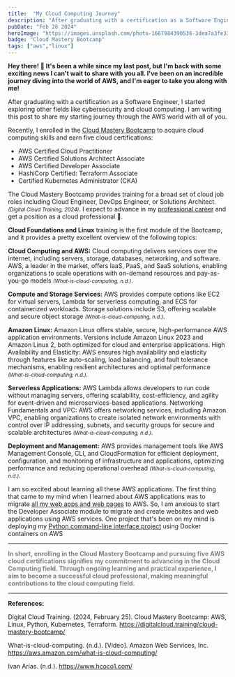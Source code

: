 ```yaml
---
title:  "My Cloud Computing Journey"
description: "After graduating with a certification as a Software Engineer, I started exploring other fields like cybersecurity and cloud computing...."
pubDate: "Feb 28 2024"
heroImage: "https://images.unsplash.com/photo-1667984390538-3dea7a3fe33d?auto=format&fit=crop&w=927&h=927"
badge: "Cloud Mastery Bootcamp"
tags: ["aws","linux"]
---
```

**Hey there! 🚀 It's been a while since my last post, but I'm back with some exciting news I can't wait to share with you all. I've been on an incredible journey diving into the world of AWS, and I'm eager to take you along with me!**

 After graduating with a certification as a Software Engineer, I started exploring other fields like cybersecurity and cloud computing. I am writing this post to share my starting journey through the AWS world with all of you. 

Recently, I enrolled in the <a href="https://digitalcloud.training/cloud-mastery-bootcamp/?megamenu" target="_blank">Cloud Mastery Bootcamp</a> to acquire cloud computing skills and  earn five cloud certifications: 
* AWS Certified Cloud Practitioner
* AWS Certified Solutions Architect Associate
* AWS Certified Developer Associate
* HashiCorp Certified: Terraform Associate
* Certified Kubernetes Administrator (CKA)

The Cloud Mastery Bootcamp provides training for a broad set of cloud job roles including Cloud Engineer, DevOps Engineer, or Solutions Architect. *<small>(Digital Cloud Training, 2024)</small>*. I expect to advance in my <a href="https://www.hcoco1.com/cv" target="_blank">professional career</a> and get a position as a cloud professional :money_with_wings:.

**Cloud Foundations and Linux** training is the first module of the Bootcamp, and it provides a pretty excellent overview of the following topics:

**Cloud Computing and AWS:** Cloud computing delivers services over the internet, including servers, storage, databases, networking, and software. AWS, a leader in the market, offers IaaS, PaaS, and SaaS solutions, enabling organizations to scale operations with on-demand resources and pay-as-you-go models *<small>(What-is-cloud-computing, n.d.)</small>*.

**Compute and Storage Services:** AWS provides compute options like EC2 for virtual servers, Lambda for serverless computing, and ECS for containerized workloads. Storage solutions include S3, offering scalable and secure object storage *<small>(What-is-cloud-computing, n.d.)</small>*.

**Amazon Linux:** Amazon Linux offers stable, secure, high-performance AWS application environments. Versions include Amazon Linux 2023 and Amazon Linux 2, both optimized for cloud and enterprise applications.
High Availability and Elasticity: AWS ensures high availability and elasticity through features like auto-scaling, load balancing, and fault tolerance mechanisms, enabling resilient architectures and optimal performance *<small>(What-is-cloud-computing, n.d.)</small>*.

**Serverless Applications:** AWS Lambda allows developers to run code without managing servers, offering scalability, cost-efficiency, and agility for event-driven and microservices-based applications.
Networking Fundamentals and VPC: AWS offers networking services, including Amazon VPC, enabling organizations to create isolated network environments with control over IP addressing, subnets, and security groups for secure and scalable architectures *<small>(What-is-cloud-computing, n.d.)</small>*.

**Deployment and Management:** AWS provides management tools like AWS Management Console, CLI, and CloudFormation for efficient deployment, configuration, and monitoring of infrastructure and applications, optimizing performance and reducing operational overhead *<small>(What-is-cloud-computing, n.d.)</small>*.

I am so excited about learning all these AWS applications. The first thing that came to my mind when I learned about AWS applications was to migrate <a href="https://www.hcoco1.com/portfolio" target="_blank">all my web apps and web pages</a> to AWS. So,  I am anxious to start the Developer Associate module to migrate and create websites and web applications using AWS services. One project that's been on my mind is deploying my <a href="https://www.hcoco1.com/portfolio/database-tool" target="_blank">Python command-line interface project</a> using Docker containers on AWS

---

**<span style="color:gray"> In short, enrolling in the Cloud Mastery Bootcamp and pursuing five AWS cloud certifications signifies my commitment to advancing in the Cloud Computing field. Through ongoing learning and practical experience, I aim to become a successful cloud professional, making meaningful contributions to the cloud computing field.**

---

 
**References:**

Digital Cloud Training. (2024, February 25). Cloud Mastery Bootcamp: AWS, Linux, Python, Kubernetes, Terraform. https://digitalcloud.training/cloud-mastery-bootcamp/

What-is-cloud-computing. (n.d.). [Video]. Amazon Web Services, Inc. https://aws.amazon.com/what-is-cloud-computing/

Ivan Arias. (n.d.). https://www.hcoco1.com/